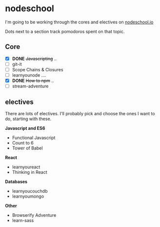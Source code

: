 # nodeschool

I'm going to be working through the cores and electives on [nodeschool.io](http://nodeschool.io/)

Dots next to a section track pomodoros spent on that topic.

## Core

* [x] __DONE__ ~~Javascripting~~ ..
* [ ] git-it
* [ ] Scope Chains & Closures
* [ ] learnyounode ....
* [x] __DONE__ ~~How to npm~~ ..
* [ ] stream-adventure

## electives

There are lots of electives. I'll probably pick and choose the ones I want to do, starting with these.

__Javascript and ES6__
* Functional Javascript
* Count to 6
* Tower of Babel

__React__
* learnyoureact
* Thinking in React

__Databases__
* learnyoucouchdb
* learnyoumongo

__Other__
* Browserify Adventure
* learn-sass

